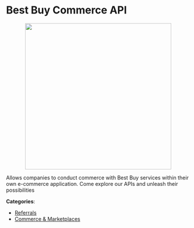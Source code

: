 # Best Buy Commerce API
<p align="center">
    <img width="400" src="https://raw.githubusercontent.com/apis-list/apis-list/apis/best-buy-commerce-api/logo_256x256.png" />
</p>

Allows companies to conduct commerce with Best Buy services within their own e-commerce application.  Come explore our APIs and unleash their possibilities



**Categories**:
- [Referrals](https://github.com/apis-list/apis-list#referrals)
- [Commerce & Marketplaces](https://github.com/apis-list/apis-list#commerce-and-marketplaces)





